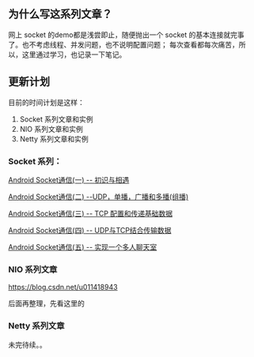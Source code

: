 

## 为什么写这系列文章？
网上 socket 的demo都是浅尝即止，随便抛出一个 socket 的基本连接就完事了。也不考虑线程、并发问题，也不说明配置问题；
每次查看都每次痛苦，所以，这里通过学习，也记录一下笔记。

## 更新计划
目前的时间计划是这样： 

 1. Socket 系列文章和实例
 2. NIO 系列文章和实例
 3. Netty 系列文章和实例

### Socket 系列：
[Android Socket通信(一)  -- 初识与相遇](https://blog.csdn.net/u011418943/article/details/92612997) 

[Android Socket通信(二) --UDP，单播，广播和多播(组播)](https://blog.csdn.net/u011418943/article/details/92839617)


[Android Socket通信(三) -- TCP 配置和传递基础数据](https://blog.csdn.net/u011418943/article/details/93157556)


[Android Socket通信(四) -- UDP与TCP结合传输数据](https://blog.csdn.net/u011418943/article/details/93523767)


[Android Socket通信(五) -- 实现一个多人聊天室](https://blog.csdn.net/u011418943/article/details/93881970)


### NIO 系列文章

https://blog.csdn.net/u011418943

后面再整理，先看这里的

### Netty 系列文章
未完待续。。

